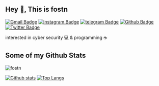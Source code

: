 ## Hey 👋, This is fostn
[![Gmail Badge](https://img.shields.io/badge/-contact.fostn@gmail.com-c14438?style=flat&logo=Gmail&logoColor=white&link=mailto:contact.fostn@gmail.com)](mailto:contact.fostn@gmail.com) 
[![instagram Badge](https://img.shields.io/badge/-@f09l-e74c3c?style=flat&labelColor=e84393&logo=instagram&logoColor=white)](https://instagram.com/f09l)
[![telegram Badge](https://img.shields.io/badge/-@ifostn-1ca0f1?style=flat&labelColor=1ca0f1&logo=telegram&logoColor=white)](https://t.me/ifostn) [![Github Badge](https://img.shields.io/badge/-fostn-grey?style=flat&logo=github&logoColor=white&link=https://github.com/fostn/)](https://www.github.com/fostn/) [![Twitter Badge](https://img.shields.io/badge/-0xf09l-00acee?style=flat&logo=twitter&logoColor=white&link=https://twitter.com/0xf09l/)](https://www.twitter.com/0xf09l/) <p align='left'>interested in cyber security 💻 & programming ☕️</p>
## Some of my Github Stats
<p align=left> <img src=https://komarev.com/ghpvc/?username=fostn alt=fostn /> </p>

[![Github stats](https://github-readme-stats.vercel.app/api?username=fostn&theme=dark&show_icons=true&include_all_commits=true)](https://github.com/fostn/github-readme-stats)
[![Top Langs](https://github-readme-stats.vercel.app/api/top-langs/?username=fostn&theme=dark&layout=compact)](https://github.com/fostn/github-readme-stats)

